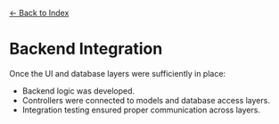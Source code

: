 [← Back to Index](0_index.md)
# Backend Integration

Once the UI and database layers were sufficiently in place:
- Backend logic was developed.
- Controllers were connected to models and database access layers.
- Integration testing ensured proper communication across layers.
